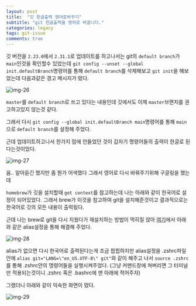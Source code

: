 ```yaml
---
layout: post
title:  "깃 한글출력 영어로바꾸기"
subtitle: "git 한글출력을 영어로 바꿉니다."
categories: legacy
tags: git-issue
comments: true
---
```


깃 버전을 `2.23.0`에서 `2.31.1`로 업데이트를 하고나서는 git의 `default branch`가 `main`인것을 확인할수 있었는데 `git config --unset --global init.defaultBranch`명령어를 통해 `default branch`를 삭제해보고 `git init`을 해보았는데 다음과같은 경고 메시지가 떴다.

![img-26](https://user-images.githubusercontent.com/44861205/124286338-cc542080-db89-11eb-8e0c-b1becdc94b5c.png)


`master`를 `default branch`로 쓰고 있다는 내용인데 깃에서도 이제 `master`브랜치를 권고하고있지 않는것 같다.

그래서 다시 `git config --global init.defaultBranch main`명령어를 통해 `main`으로 `default branch`를 설정해 주었다.

근데 업데이트하고나서 한가지 맘에 안들었던 것이 갑자기 명령어들의 출력이 한글로 된다는것이었다.

![img-27](https://user-images.githubusercontent.com/44861205/124286363-d2e29800-db89-11eb-91ac-7694b794019f.png)


음.. 알아듣긴 했지만 좀 뭔가 어색했다 그래서 영어로 다시 바꿔주기위해 구글링을 했는데

`homebrew`가 깃을 설치할때 `get context`를 참고하는데 나는 아래와 같이 한국어로 설정이 되어있었다. 그래서 brew가 이것을 참고하여 git을 설치해준것이고 결과적으로는 한국어로 깃의 모든 내용이 출력됬다.

근데 나는 brew로 git을 다시 지웠다가 재설치하는 방법이 먹히질 않아 [여기](https://stackoverflow.com/questions/52426922/git-cli-in-russian-after-brew-upgrade/52592260#52592260)에서 아래와 같은 alias설정을 통해 해결해 주었다.

![img-28](https://user-images.githubusercontent.com/44861205/124286385-d9710f80-db89-11eb-9416-dc0219ddf683.png)


alias가 없으면 다시 한국어로 출력된다는게 조금 찝찝하지만 alias설정을 .zshrc파일 안에 `alias git="LANG=\"en_US.UTF-8\" git"`와 같이 해주고 나서 `source .zshrc`를 통해 .zshrc안의 명령어들을 실행시켜주었다. (그냥 커맨드창에 쳐버리면 그 터미널만 적용되는것이니 .zshrc 혹은 .bashrc에 맨 아래에 적어주자)

그랬더니 아래와 같이 익숙한 화면이 떴다.

![img-29](https://user-images.githubusercontent.com/44861205/124286404-dfff8700-db89-11eb-9801-49e63bfa900a.png)
